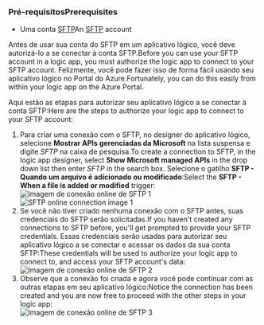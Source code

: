 ### <a name="prerequisites"></a><span data-ttu-id="28a3d-101">Pré-requisitos</span><span class="sxs-lookup"><span data-stu-id="28a3d-101">Prerequisites</span></span>
* <span data-ttu-id="28a3d-102">Uma conta [SFTP](https://en.wikipedia.org/wiki/SSH_File_Transfer_Protocol)</span><span class="sxs-lookup"><span data-stu-id="28a3d-102">An [SFTP](https://en.wikipedia.org/wiki/SSH_File_Transfer_Protocol) account</span></span>  

<span data-ttu-id="28a3d-103">Antes de usar sua conta do SFTP em um aplicativo lógico, você deve autorizá-lo a se conectar à conta SFTP.</span><span class="sxs-lookup"><span data-stu-id="28a3d-103">Before you can use your SFTP account in a logic app, you must authorize the logic app to connect to your SFTP account.</span></span> <span data-ttu-id="28a3d-104">Felizmente, você pode fazer isso de forma fácil usando seu aplicativo lógico no Portal do Azure.</span><span class="sxs-lookup"><span data-stu-id="28a3d-104">Fortunately, you can do this easily from within your logic app on the Azure Portal.</span></span>  

<span data-ttu-id="28a3d-105">Aqui estão as etapas para autorizar seu aplicativo lógico a se conectar à conta SFTP:</span><span class="sxs-lookup"><span data-stu-id="28a3d-105">Here are the steps to authorize your logic app to connect to your SFTP account:</span></span>  

1. <span data-ttu-id="28a3d-106">Para criar uma conexão com o SFTP, no designer do aplicativo lógico, selecione **Mostrar APIs gerenciadas da Microsoft** na lista suspensa e digite *SFTP* na caixa de pesquisa.</span><span class="sxs-lookup"><span data-stu-id="28a3d-106">To create a connection to SFTP, in the logic app designer, select **Show Microsoft managed APIs** in the drop down list then enter *SFTP* in the search box.</span></span> <span data-ttu-id="28a3d-107">Selecione o gatilho **SFTP - Quando um arquivo é adicionado ou modificado**:</span><span class="sxs-lookup"><span data-stu-id="28a3d-107">Select the **SFTP - When a file is added or modified** trigger:</span></span>  
   <span data-ttu-id="28a3d-108">![Imagem de conexão online de SFTP 1](./media/connectors-create-api-sftp/sftp-1.png)</span><span class="sxs-lookup"><span data-stu-id="28a3d-108">![SFTP online connection image 1](./media/connectors-create-api-sftp/sftp-1.png)</span></span>  
2. <span data-ttu-id="28a3d-109">Se você não tiver criado nenhuma conexão com o SFTP antes, suas credenciais do SFTP serão solicitadas.</span><span class="sxs-lookup"><span data-stu-id="28a3d-109">If you haven't created any connections to SFTP before, you'll get prompted to provide your SFTP credentials.</span></span> <span data-ttu-id="28a3d-110">Essas credenciais serão usadas para autorizar seu aplicativo lógico a se conectar e acessar os dados da sua conta SFTP:</span><span class="sxs-lookup"><span data-stu-id="28a3d-110">These credentials will be used to authorize your logic app to connect to, and access your SFTP account's data:</span></span>  
   ![Imagem de conexão online de SFTP 2](./media/connectors-create-api-sftp/sftp-2.png)  
3. <span data-ttu-id="28a3d-112">Observe que a conexão foi criada e agora você pode continuar com as outras etapas em seu aplicativo lógico:</span><span class="sxs-lookup"><span data-stu-id="28a3d-112">Notice the connection has been created and you are now free to proceed with the other steps in your logic app:</span></span>   
   ![Imagem de conexão online de SFTP 3](./media/connectors-create-api-sftp/sftp-3.png) 

